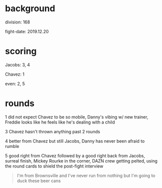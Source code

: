 # background

division: 168

fight-date: 2019.12.20

# scoring

Jacobs: 3, 4

Chavez: 1

even: 2, 5

# rounds

1 did not expect Chavez to be so mobile, Danny's vibing w/ new trainer, Freddie looks like he feels like he's dealing with a child

3 Chavez hasn't thrown anything past 2 rounds

4 better from Chavez but still Jacobs, Danny has never been afraid to rumble

5 good right from Chavez followed by a good right back from Jacobs, surreal finish, Mickey Rourke in the corner, DAZN crew getting pelted, using the round cards to shield the post-fight interview
> I'm from Brownsville and I've never run from nothing but I'm going to duck these beer cans
